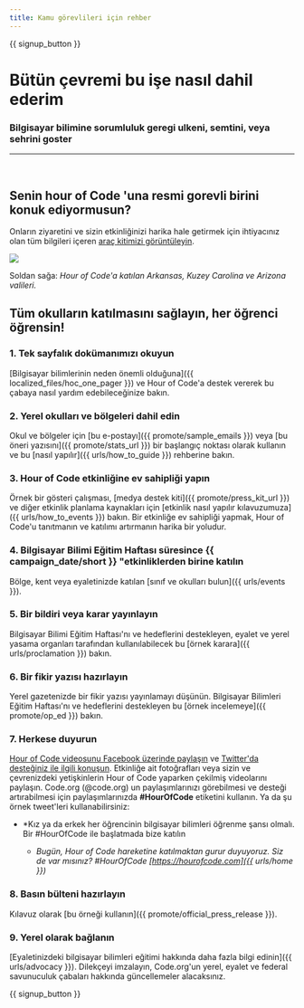 ```yaml
---
title: Kamu görevlileri için rehber
---
```


{{ signup_button }}

# Bütün çevremi bu işe nasıl dahil ederim

### Bilgisayar bilimine sorumluluk geregi ulkeni, semtini, veya sehrini goster

* * *

</br>

## Senin hour of Code 'una resmi gorevli birini konuk ediyormusun?

Onların ziyaretini ve sizin etkinliğinizi harika hale getirmek için ihtiyacınız olan tüm bilgileri içeren [araç kitimizi görüntüleyin](/files/elected-official.pdf).

![](/images/fit-800/hoc_govs.png)

Soldan sağa: *Hour of Code'a katılan Arkansas, Kuzey Carolina ve Arizona valileri.*

## Tüm okulların katılmasını sağlayın, her öğrenci öğrensin!

### 1. Tek sayfalık dokümanımızı okuyun

[Bilgisayar bilimlerinin neden önemli olduğuna]({{ localized_files/hoc_one_pager }}) ve Hour of Code'a destek vererek bu çabaya nasıl yardım edebileceğinize bakın.

### 2. Yerel okulları ve bölgeleri dahil edin

Okul ve bölgeler için [bu e-postayı]({{ promote/sample_emails }}) veya [bu öneri yazısını]({{ promote/stats_url }}) bir başlangıç noktası olarak kullanın ve bu [nasıl yapılır]({{ urls/how_to_guide }}) rehberine bakın.

### 3. Hour of Code etkinliğine ev sahipliği yapın

Örnek bir gösteri çalışması, [medya destek kiti]({{ promote/press_kit_url }}) ve diğer etkinlik planlama kaynakları için [etkinlik nasıl yapılır kılavuzumuza]({{ urls/how_to_events }}) bakın. Bir etkinliğe ev sahipliği yapmak, Hour of Code'u tanıtmanın ve katılımı artırmanın harika bir yoludur.

### 4. Bilgisayar Bilimi Eğitim Haftası süresince {{ campaign_date/short }} "etkinliklerden birine katılın

Bölge, kent veya eyaletinizde katılan [sınıf ve okulları bulun]({{ urls/events }}).

### 5. Bir bildiri veya karar yayınlayın

Bilgisayar Bilimi Eğitim Haftası'nı ve hedeflerini destekleyen, eyalet ve yerel yasama organları tarafından kullanılabilecek bu [örnek karara]({{ urls/proclamation }}) bakın.

### 6. Bir fikir yazısı hazırlayın

Yerel gazetenizde bir fikir yazısı yayınlamayı düşünün. Bilgisayar Bilimleri Eğitim Haftası'nı ve hedeflerini destekleyen bu [örnek incelemeye]({{ promote/op_ed }}) bakın.

### 7. Herkese duyurun

[Hour of Code videosunu Facebook üzerinde paylaşın](https://www.facebook.com/sharer/sharer.php?u=http%3A%2F%2Fhourofcode.com%2Fus) ve [Twitter'da desteğiniz ile ilgili konuşun](https://twitter.com/intent/tweet?url=http%3A%2F%2Fhourofcode.com&text=I%27m%20participating%20in%20this%20year%27s%20%23HourOfCode%2C%20are%20you%3F%20%40codeorg&original_referer=https%3A%2F%2Fwww.google.com%2Furl%3Fq%3Dhttps%253A%252F%252Ftwitter.com%252Fshare%253Fhashtags%253D%2526amp%253Brelated%253Dcodeorg%2526amp%253Btext%253DI%252527m%252Bparticipating%252Bin%252Bthis%252Byear%252527s%252B%252523HourOfCode%25252C%252Bare%252Byou%25253F%252B%252540codeorg%2526amp%253Burl%253Dhttp%25253A%25252F%25252Fhourofcode.com%26sa%3DD%26sntz%3D1%26usg%3DAFQjCNE1GLTUbKZfMlEh9Aj5w0iswz6PYQ&related=codeorg&hashtags=). Etkinliğe ait fotoğrafları veya sizin ve çevrenizdeki yetişkinlerin Hour of Code yaparken çekilmiş videolarını paylaşın. Code.org (@code.org) un paylaşımlarınızı görebilmesi ve desteği artırabilmesi için paylaşımlarınızda **#HourOfCode** etiketini kullanın. Ya da şu örnek tweet'leri kullanabilirsiniz:

- *Kız ya da erkek her öğrencinin bilgisayar bilimleri öğrenme şansı olmalı. Bir #HourOfCode ile başlatmada bize katılın</em></li> 
    
    - *Bugün, Hour of Code hareketine katılmaktan gurur duyuyoruz. Siz de var mısınız? #HourOfCode [https://hourofcode.com]({{ urls/home }})*</ul> 
    
    ### 8. Basın bülteni hazırlayın
    
    Kılavuz olarak [bu örneği kullanın]({{ promote/official_press_release }}).
    
    ### 9. Yerel olarak bağlanın
    
    [Eyaletinizdeki bilgisayar bilimleri eğitimi hakkında daha fazla bilgi edinin]({{ urls/advocacy }}). Dilekçeyi imzalayın, Code.org'un yerel, eyalet ve federal savunuculuk çabaları hakkında güncellemeler alacaksınız.
    
    {{ signup_button }}